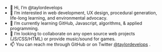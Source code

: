 - 👋 Hi, I’m @taylordevelops
- 👀 I’m interested in web development, UX design, procedural generation, life-long learning, and environmental advocacy.
- 🌱 I’m currently learning GitHub, Javascript, algorithms, & applied programming. 
- 💞️ I’m looking to collaborate on any open source web projects (JS/CSS/HTML) or provide music/sound for games.
- 📫 You can reach me through GitHub or on Twitter <a href="https://twitter.com/taylordevelops" target=_new>@taylordevelops</a> .

